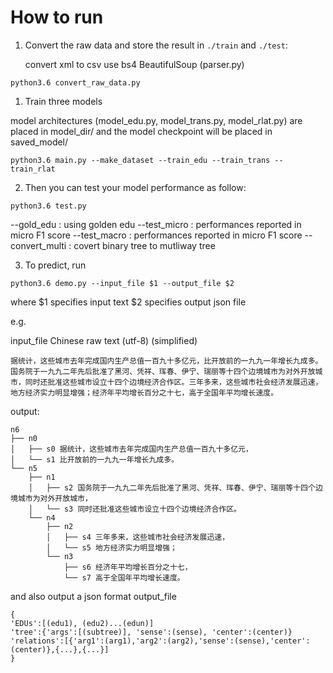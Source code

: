 # How to run

1. Convert the raw data and store the result in `./train` and `./test`:
    
    convert xml to csv 
    use bs4 BeautifulSoup (parser.py)

```
python3.6 convert_raw_data.py
```

1. Train three models

model architectures (model_edu.py, model_trans.py, model_rlat.py) are placed in model_dir/ and the model checkpoint will be placed in saved_model/

```
python3.6 main.py --make_dataset --train_edu --train_trans --train_rlat
```

2. Then you can test your model performance as follow:

```
python3.6 test.py 
```
--gold_edu      : using golden edu
--test_micro    : performances reported in micro F1 score
--test_macro    : performances reported in micro F1 score
--convert_multi : covert binary tree to mutliway tree

3. To predict, run

```
python3.6 demo.py --input_file $1 --output_file $2 
```
where $1 specifies input text $2 specifies output json file

e.g.

input_file
    Chinese raw text (utf-8) (simplified)

    据统计，这些城市去年完成国内生产总值一百九十多亿元，比开放前的一九九一年增长九成多。国务院于一九九二年先后批准了黑河、凭祥、珲春、伊宁、瑞丽等十四个边境城市为对外开放城市，同时还批准这些城市设立十四个边境经济合作区。三年多来，这些城市社会经济发展迅速，地方经济实力明显增强；经济年平均增长百分之十七，高于全国年平均增长速度。

output: 

    n6
    ├── n0
    │   ├── s0 据统计，这些城市去年完成国内生产总值一百九十多亿元，
    │   └── s1 比开放前的一九九一年增长九成多。
    └── n5
        ├── n1
        │   ├── s2 国务院于一九九二年先后批准了黑河、凭祥、珲春、伊宁、瑞丽等十四个边境城市为对外开放城市，
        │   └── s3 同时还批准这些城市设立十四个边境经济合作区。
        └── n4
            ├── n2
            │   ├── s4 三年多来，这些城市社会经济发展迅速，
            │   └── s5 地方经济实力明显增强；
            └── n3
                ├── s6 经济年平均增长百分之十七，
                └── s7 高于全国年平均增长速度。

and also output a json format output_file 

    {
    'EDUs':[(edu1), (edu2)...(edun)]
    'tree':{'args':[(subtree)], 'sense':(sense), 'center':(center)}
    'relations':[{'arg1':(arg1),'arg2':(arg2),'sense':(sense),'center':(center)},{...},{...}]
    }
